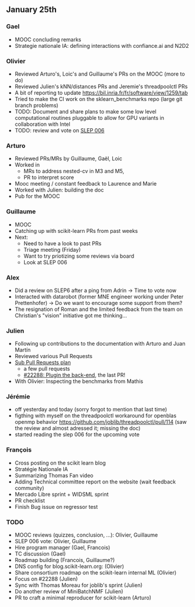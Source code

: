 
## January 25th


### Gael

- MOOC concluding remarks
- Strategie nationale IA: defining interactions with confiance.ai and N2D2

### Olivier

- Reviewed Arturo's, Loic's and Guillaume's PRs on the MOOC (more to do)
- Reviewed Julien's kNN/distances PRs and Jeremie's threadpoolctl PRs
- A bit of reporting to update https://bil.inria.fr/fr/software/view/1259/tab
- Tried to make the CI work on the sklearn_benchmarks repo (large git branch problems)
- TODO: Document and share plans to make some low level computational routines pluggable to allow for GPU variants in collaboration with Intel
- TODO: review and vote on [SLEP 006](https://github.com/scikit-learn/enhancement_proposals/pull/65)

### Arturo

- Reviewed PRs/MRs by Guillaume, Gaël, Loic
- Worked in
    - MRs to address nested-cv in M3 and M5,
    - PR to interpret score
- Mooc meeting / constant feedback to Laurence and Marie
- Worked with Julien: building the doc
- Pub for the MOOC

### Guillaume

- MOOC
- Catching up with scikit-learn PRs from past weeks
- Next:
    - Need to have a look to past PRs
    - Triage meeting (Friday)
    - Want to try priotizing some reviews via board
    - Look at SLEP 006

### Alex

- Did a review on SLEP6 after a ping from Adrin -> Time to vote now
- Interacted with datarobot (former MNE engineer working under Peter Prettenhofer) -> Do we want to encourage some support from them?
- The resignation of Roman and the limited feedback from the team on Christian's "vision" initiative got me thinking...

### Julien

 - Following up contributions to the documentation with Arturo and Juan Martín
 - Reviewed various Pull Requests
 - [Sub Pull Requests plan](https://github.com/scikit-learn/scikit-learn/pull/21462#issuecomment-993862788)
     - a few pull requests
     - [#22288: Plugin the back-end](https://github.com/scikit-learn/scikit-learn/pull/22288), the last PR!
 - With Olivier: Inspecting the benchmarks from Mathis

### Jérémie
- off yesterday and today (sorry forgot to mention that last time)
- figthing with myself on the threadpoolctl workaround for openblas openmp behavior
  https://github.com/joblib/threadpoolctl/pull/114
  (saw the review and almost adressed it; missing the doc)
- started reading the slep 006 for the upcoming vote

### François
- Cross posting on the scikit learn blog
- Stratégie Nationale IA
- Summarizing Thomas Fan video 
- Adding Technical committee report on the website (wait feedback community)
- Mercado Libre sprint + WIDSML sprint
- PR checklist
- Finish Bug issue on regressor test

### TODO

- MOOC reviews (quizzes, conclusion, ...): Olivier, Guillaume
- SLEP 006 vote: Olivier, Guillaume
- Hire program manager (Gael, Francois)
- TC discussion (Gael)
- Roadmap building (Francois, Guillaume?)
- DNS config for blog.scikit-learn.org: (Olivier)
- Share consortium roadmap on the scikit-learn internal ML (Olivier)
- Focus on #22288 (Julien)
- Sync with Thomas Moreau for joblib's sprint (Julien)
- Do another review of MiniBatchNMF (Julien)
- PR to craft a minimal reproducer for scikit-learn (Arturo)
